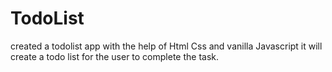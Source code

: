 # TodoList
created a todolist app with the help of Html Css and  vanilla Javascript it will create a todo list for the user to complete the task.  
